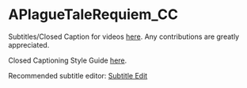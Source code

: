 # APlagueTaleRequiem_CC

Subtitles/Closed Caption for videos [here](https://www.youtube.com/playlist?list=PLha4XG7CmcocPlBXnuaf2RNHsN1b_L1OO). Any contributions are greatly appreciated.

Closed Captioning Style Guide [here](https://www.talkingtypecaptions.com/closed-captioning/captioning-guidelines/).

Recommended subtitle editor: [Subtitle Edit](https://github.com/SubtitleEdit/subtitleedit)
